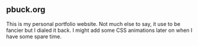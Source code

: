 ## pbuck.org

This is my personal portfolio website. Not much else to say, it use to be fancier but I dialed it back. I might add some CSS animations later on when I have some spare time.